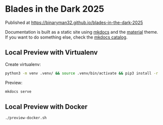 # Blades in the Dark 2025

Published at https://binaryman32.github.io/blades-in-the-dark-2025

Documentation is built as a static site using [mkdocs][] and the [material][mkdocs-material] theme.
If you want to do something else, check the [mkdocs catalog][mkdocs-catalog].

[mkdocs]: https://www.mkdocs.org/
[mkdocs-material]: https://squidfunk.github.io/mkdocs-material
[mkdocs-catalog]: https://github.com/mkdocs/catalog

## Local Preview with Virtualenv

Create virtualenv:
```sh
python3 -m venv .venv/ && source .venv/bin/activate && pip3 install -r requirements.txt
```

Preview:
```sh
mkdocs serve
```

## Local Preview with Docker

```sh
./preview-docker.sh
```
